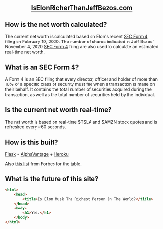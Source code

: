 <h2 align="center"><a href="http://www.IsElonRicherThanJeffBezos.com">IsElonRicherThanJeffBezos.com</a></h2>

## How is the net worth calculated?

The current net worth is calculated based on Elon's recent [SEC Form 4](https://sec.report/Document/0001494730-20-000001/) filing on February 19, 2020.  The number of shares indicated in Jeff Bezos' November 4, 2020 [SEC Form 4](https://www.secform4.com/filings/1018724/0001127602-20-028158.htm) filing are also used to calculate an estimated real-time net worth.

## What is an SEC Form 4?

A Form 4 is an SEC filing that every director, officer and holder of more than 10% of a specific class of security must file when a transaction is made on their behalf.  It contains the total number of securities acquired during the transaction, as well as the total number of securities held by the individual.

## Is the current net worth real-time?

The net worth is based on real-time $TSLA and $AMZN stock quotes and is refreshed every ~60 seconds.

## How is this built?

[Flask](https://flask.palletsprojects.com/en/1.1.x/) + [AlphaVantage](https://www.alphavantage.co/) + [Heroku](https://dashboard.heroku.com/apps)

Also [this list](https://www.forbes.com/billionaires/) from Forbes for the table.

## What is the future of this site?

```html
<html>
    <head>
        <title>Is Elon Musk The Richest Person In The World?</title>
    </head>
    <body>
        <h1>Yes.</h1>
    </body>
</html>
```

